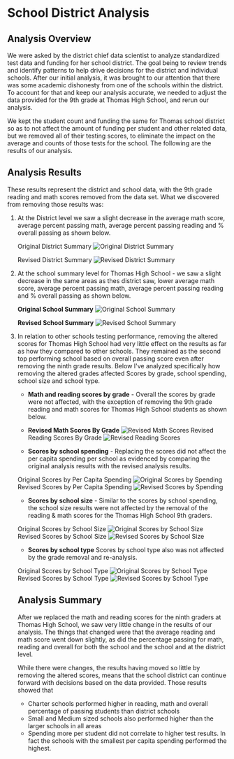 # School District Analysis

## Analysis Overview 
We were asked by the district chief data scientist to analyze standardized test data and funding for her school district. The goal being to review trends and identify patterns to help drive decisions for the district and individual schools. After our initial analysis, it was brought to our attention that there was some academic dishonesty from one of the schools within the district. To account for that and keep our analysis accurate, we needed to adjust the data provided for the 9th grade at Thomas High School, and rerun our analysis. 

We kept the student count and funding the same for Thomas school district so as to not affect the amount of funding per student and other related data, but we removed all of their testing scores, to eliminate the impact on the average and counts of those tests for the school. The following are the results of our analysis. 


## Analysis Results

These results represent the district and school data, with the 9th grade reading and math scores removed from the data set. What we discovered from removing those results was: 

<ol>
<li>At the District level we saw a slight decrease in the average math score, average percent passing math, average percent passing reading and % overall passing as shown below. </li>

Original District Summary
![Original District Summary](https://github.com/jmmadson/School_District_Analysis/blob/master/Resources/Original_District_Summary.png) 

Revised District Summary
![Revised District Summary](https://github.com/jmmadson/School_District_Analysis/blob/master/Resources/Revised_District_Summary.png)


<li>At the school summary level for Thomas High School - we saw a slight decrease in the same areas as thes district saw, lower average math score, average percent passing math, average percent passing reading and % overall passing as shown below. </li>

**Original School Summary**
![Original School Summary](https://github.com/jmmadson/School_District_Analysis/blob/master/Resources/Original_THS_School_Summary.png) 

**Revised School Summary**
![Revised School Summary](https://github.com/jmmadson/School_District_Analysis/blob/master/Resources/Revised_THS_School_Summary.png)


<li>In relation to other schools testing performance, removing the altered scores for Thomas High School had very little effect on the results as far as how they compared to other schools. They remained as the second top performing school based on overall passing score even after removing the ninth grade results. Below I've analyzed specifically how removing the altered grades affected Scores by grade, school spending, school size and school type. </li>


* **Math and reading scores by grade** - Overall the scores by grade were not affected, with the exception of removing the 9th grade reading and math scores for Thomas High School students as shown below. 

* **Revised Math Scores By Grade** ![Revised Math Scores](https://github.com/jmmadson/School_District_Analysis/blob/master/Resources/Revised_Math_Scores_Grade.png)
Revised Reading Scores By Grade ![Revised Reading Scores](https://github.com/jmmadson/School_District_Analysis/blob/master/Resources/Scores_Reading_Grade.png)

* **Scores by school spending** - Replacing the scores did not affect the per capita spending per school as evidenced by comparing the original analysis results with the revised analysis results. 

Original Scores by Per Capita Spending ![Original Scores by Spending](https://github.com/jmmadson/School_District_Analysis/blob/master/Resources/Original_PerCapita_Spending.png)
Revised Scores by Per Capita Spending ![Revised Scores by Spending](https://github.com/jmmadson/School_District_Analysis/blob/master/Resources/Revised_PerCapita_Spending.png)

* **Scores by school size** - Similar to the scores by school spending, the school size results were not affected by the removal of the reading & math scores for the Thomas High School 9th graders. 

Original Scores by School Size ![Original Scores by School Size](https://github.com/jmmadson/School_District_Analysis/blob/master/Resources/Original_Scores_Size.png)
Revised Scores by School Size ![Revised Scores by School Size](https://github.com/jmmadson/School_District_Analysis/blob/master/Resources/Revised_Scores_Size.png)

* **Scores by school type**
Scores by school type also was not affected by the grade removal and re-analysis. 

Original Scores by School Type ![Original Scores by School Type](https://github.com/jmmadson/School_District_Analysis/blob/master/Resources/Original_Scores_Type.png)
Revised Scores by School Type ![Revised Scores by School Type](https://github.com/jmmadson/School_District_Analysis/blob/master/Resources/Revised_Scores_Type.png)


## Analysis Summary 
After we replaced the math and reading scores for the ninth graders at Thomas High School, we saw very little change in the results of our analysis. The things that changed were that the average reading and math score went down slightly, as did the percentage passing for math, reading and overall for both the school and the school and at the district level. 

While there were changes, the results having moved so little by removing the altered scores, means that the school district can continue forward with decisions based on the data provided. Those results showed that 
* Charter schools performed higher in reading, math and overall percentage of passing students than district schools
* Small and Medium sized schools also performed higher than the larger schools in all areas
* Spending more per student did not correlate to higher test results. In fact the schools with the smallest per capita spending performed the highest. 

